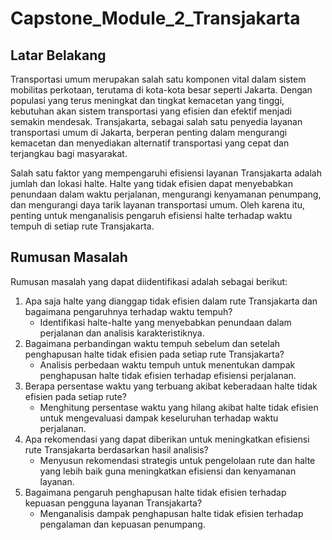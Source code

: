 # Capstone_Module_2_Transjakarta

## Latar Belakang 

  Transportasi umum merupakan salah satu komponen vital dalam sistem mobilitas perkotaan, terutama di kota-kota besar seperti Jakarta. Dengan populasi yang terus meningkat dan tingkat kemacetan yang tinggi, kebutuhan akan sistem transportasi yang efisien dan efektif menjadi semakin mendesak. Transjakarta, sebagai salah satu penyedia layanan transportasi umum di Jakarta, berperan penting dalam mengurangi kemacetan dan menyediakan alternatif transportasi yang cepat dan terjangkau bagi masyarakat.

  Salah satu faktor yang mempengaruhi efisiensi layanan Transjakarta adalah jumlah dan lokasi halte. Halte yang tidak efisien dapat menyebabkan penundaan dalam waktu perjalanan, mengurangi kenyamanan penumpang, dan mengurangi daya tarik layanan transportasi umum. Oleh karena itu, penting untuk menganalisis pengaruh efisiensi halte terhadap waktu tempuh di setiap rute Transjakarta.

## Rumusan Masalah 

Rumusan masalah yang dapat diidentifikasi adalah sebagai berikut:

1. Apa saja halte yang dianggap tidak efisien dalam rute Transjakarta dan bagaimana pengaruhnya terhadap waktu tempuh?
    * Identifikasi halte-halte yang menyebabkan penundaan dalam perjalanan dan analisis karakteristiknya.
2. Bagaimana perbandingan waktu tempuh sebelum dan setelah penghapusan halte tidak efisien pada setiap rute Transjakarta?
    * Analisis perbedaan waktu tempuh untuk menentukan dampak penghapusan halte tidak efisien terhadap efisiensi perjalanan.
3. Berapa persentase waktu yang terbuang akibat keberadaan halte tidak efisien pada setiap rute?
    * Menghitung persentase waktu yang hilang akibat halte tidak efisien untuk mengevaluasi dampak keseluruhan terhadap waktu perjalanan.
4. Apa rekomendasi yang dapat diberikan untuk meningkatkan efisiensi rute Transjakarta berdasarkan hasil analisis?
    * Menyusun rekomendasi strategis untuk pengelolaan rute dan halte yang lebih baik guna meningkatkan efisiensi dan kenyamanan layanan.
5. Bagaimana pengaruh penghapusan halte tidak efisien terhadap kepuasan pengguna layanan Transjakarta?
    * Menganalisis dampak penghapusan halte tidak efisien terhadap pengalaman dan kepuasan penumpang.

